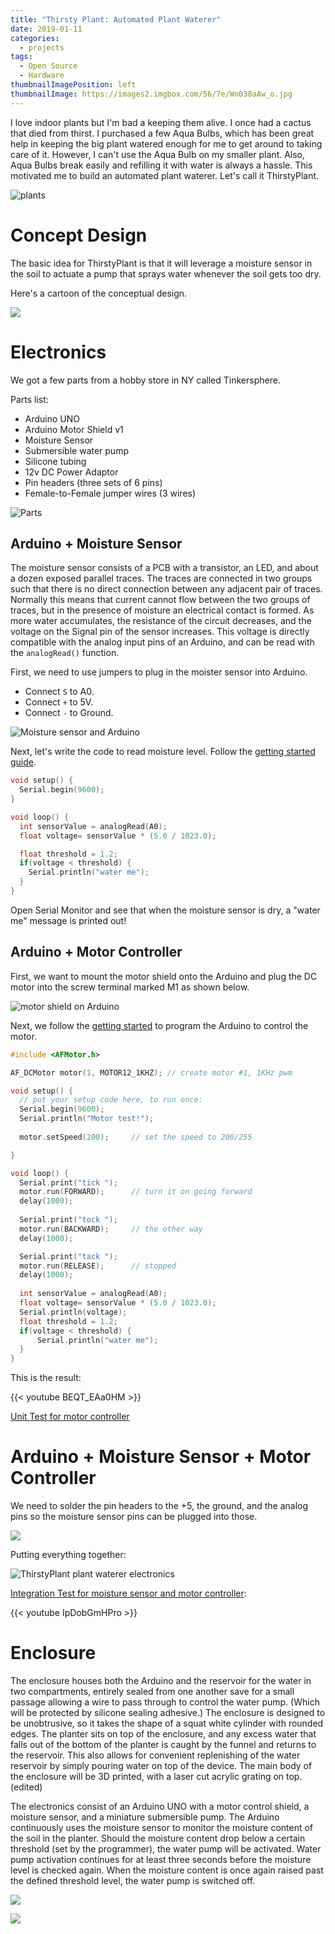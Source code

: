 ```yaml
---
title: "Thirsty Plant: Automated Plant Waterer"
date: 2019-01-11
categories:
  - projects
tags:
  - Open Source
  - Hardware
thumbnailImagePosition: left
thumbnailImage: https://images2.imgbox.com/56/7e/Wn038aAw_o.jpg
---
```


I love indoor plants but I'm bad a keeping them alive. I once had a cactus that died from thirst. I purchased a few Aqua Bulbs, which has been great help in keeping the big plant watered enough for me to get around to taking care of it. However, I can't use the Aqua Bulb on my smaller plant. Also, Aqua Bulbs break easily and refilling it with water is always a hassle. This motivated me to build an automated plant waterer. Let's call it ThirstyPlant.

<!--more-->

![plants](https://images2.imgbox.com/56/7e/Wn038aAw_o.jpg)

# Concept Design

The basic idea for ThirstyPlant is that it will leverage a moisture sensor in the soil to actuate a pump that sprays water whenever the soil gets too dry.

Here's a cartoon of the conceptual design.

![](https://images2.imgbox.com/52/b6/644jSq1P_o.png)

# Electronics

We got a few parts from a hobby store in NY called Tinkersphere.

Parts list:

- Arduino UNO
- Arduino Motor Shield v1
- Moisture Sensor
- Submersible water pump
- Silicone tubing
- 12v DC Power Adaptor
- Pin headers (three sets of 6 pins)
- Female-to-Female jumper wires (3 wires)

![Parts](https://images2.imgbox.com/5b/9d/1EkBbEJF_o.jpg)

## Arduino + Moisture Sensor

The moisture sensor consists of a PCB with a transistor, an LED, and about a dozen exposed parallel traces. The traces are connected in two groups such that there is no direct connection between any adjacent pair of traces. Normally this means that current cannot flow between the two groups of traces, but in the presence of moisture an electrical contact is formed. As more water accumulates, the resistance of the circuit decreases, and the voltage on the Signal pin of the sensor increases. This voltage is directly compatible with the analog input pins of an Arduino, and can be read with the `analogRead()` function.

First, we need to use jumpers to plug in the moister sensor into Arduino.

- Connect `S` to A0.
- Connect `+` to 5V.
- Connect `-` to Ground.

![Moisture sensor and Arduino](https://images2.imgbox.com/3b/f0/2Ket1SaB_o.jpg)

Next, let's write the code to read moisture level. Follow the [getting started guide](https://www.arduino.cc/en/Tutorial/ReadAnalogVoltage).

```c
void setup() {
  Serial.begin(9600);
}

void loop() {
  int sensorValue = analogRead(A0);
  float voltage= sensorValue * (5.0 / 1023.0);

  float threshold = 1.2;
  if(voltage < threshold) {
    Serial.println("water me");
  }
}
```

Open Serial Monitor and see that when the moisture sensor is dry, a "water me" message is printed out!

## Arduino + Motor Controller

First, we want to mount the motor shield onto the Arduino and plug the DC motor into the screw terminal marked M1 as shown below.

![motor shield on Arduino](https://images2.imgbox.com/bd/30/wzl4kLYE_o.jpg)

Next, we follow the [getting started](https://learn.adafruit.com/adafruit-motor-shield/using-dc-motors) to program the Arduino to control the motor.

```c
#include <AFMotor.h>

AF_DCMotor motor(1, MOTOR12_1KHZ); // create motor #1, 1KHz pwm

void setup() {
  // put your setup code here, to run once:
  Serial.begin(9600);
  Serial.println("Motor test!");
  
  motor.setSpeed(200);     // set the speed to 200/255

}

void loop() {
  Serial.print("tick ");
  motor.run(FORWARD);      // turn it on going forward
  delay(1000);
  
  Serial.print("tock ");
  motor.run(BACKWARD);     // the other way
  delay(1000);

  Serial.print("tack ");
  motor.run(RELEASE);      // stopped
  delay(1000);
  
  int sensorValue = analogRead(A0);
  float voltage= sensorValue * (5.0 / 1023.0);
  Serial.println(voltage);
  float threshold = 1.2;
  if(voltage < threshold) {
      Serial.println("water me");
  }
}
```

This is the result:

{{< youtube BEQT_EAa0HM >}}

[Unit Test for motor controller](https://youtu.be/BEQT_EAa0HM)

# Arduino + Moisture Sensor + Motor Controller

We need to solder the pin headers to the +5, the ground, and the analog pins so the moisture sensor pins can be plugged into those.

![](https://images2.imgbox.com/da/a8/eg9pleFd_o.jpg)

Putting everything together:

![ThirstyPlant plant waterer electronics](https://images2.imgbox.com/d7/8c/1ng9SWCo_o.jpg)

[Integration Test for moisture sensor and motor controller](https://youtu.be/IpDobGmHPro):

{{< youtube IpDobGmHPro >}}

# Enclosure

The enclosure houses both the Arduino and the reservoir for the water in two compartments, entirely sealed from one another save for a small passage allowing a wire to pass through to control the water pump. (Which will be protected by silicone sealing adhesive.) The enclosure is designed to be unobtrusive, so it takes the shape of a squat white cylinder with rounded edges. The planter sits on top of the enclosure, and any excess water that falls out of the bottom of the planter is caught by the funnel and returns to the reservoir. This also allows for convenient replenishing of the water reservoir by simply pouring water on top of the device. The main body of the enclosure will be 3D printed, with a laser cut acrylic grating on top. (edited) 

The electronics consist of an Arduino UNO with a motor control shield, a moisture sensor, and a miniature submersible pump. The Arduino continuously uses the moisture sensor to monitor the moisture content of the soil in the planter. Should the moisture content drop below a certain threshold (set by the programmer), the water pump will be activated. Water pump activation continues for at least three seconds before the moisture level is checked again. When the moisture content is once again raised past the defined threshold level, the water pump is switched off.

![](https://images2.imgbox.com/d4/d2/72V9WENd_o.png)

![](https://images2.imgbox.com/b1/73/jBGupQ4C_o.png)


